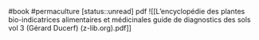 #book #permaculture 
[status::unread]
pdf
	![[L’encyclopédie des plantes bio-indicatrices alimentaires et médicinales guide de diagnostics des sols vol 3 (Gérard Ducerf) (z-lib.org).pdf]]